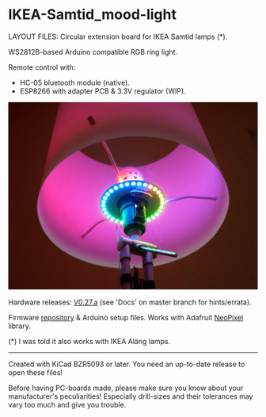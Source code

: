 
IKEA-Samtid_mood-light
======================

LAYOUT FILES: Circular extension board for IKEA Samtid lamps (*).

WS2812B-based Arduino compatible RGB ring light. 

Remote control with:

* HC-05 bluetooth module (native).
* ESP8266 with adapter PCB & 3.3V regulator (WIP).

[![image](/Docs/V027a_lit-up.jpg)](/Docs/V027a_lit-up.jpg)


Hardware releases: [V0.27.a](https://github.com/madworm/IKEA-Samtid_mood-light/releases/tag/V0.27.a) (see 'Docs' on master branch for hints/errata).

Firmware [repository](https://github.com/madworm/IKEA-Samtid_mood-light_FW) & Arduino setup files.
Works with Adafruit [NeoPixel](https://github.com/adafruit/Adafruit_NeoPixel) library.


(*) I was told it also works with IKEA Aläng lamps.


---

Created with KiCad BZR5093 or later. You need an up-to-date release to open these files!

Before having PC-boards made, please make sure you know about your manufacturer's peculiarities!
Especially drill-sizes and their tolerances may vary too much and give you trouble.

